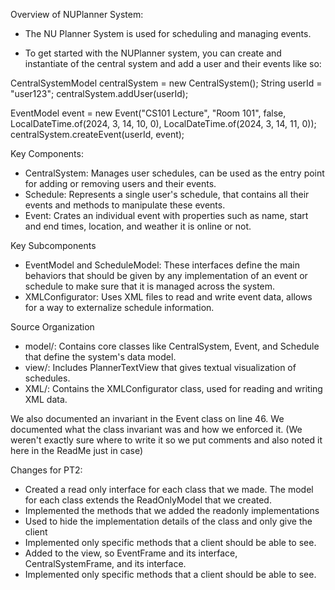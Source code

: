 Overview of NUPlanner System:
- The NU Planner System is used for scheduling and managing events.

- To get started with the NUPlanner system, you can create and instantiate of the central system
  and add a user and their events like so:

CentralSystemModel centralSystem = new CentralSystem();
String userId = "user123";
centralSystem.addUser(userId);

EventModel event = new Event("CS101 Lecture", "Room 101", false,
LocalDateTime.of(2024, 3, 14, 10, 0),
LocalDateTime.of(2024, 3, 14, 11, 0));
centralSystem.createEvent(userId, event);

Key Components:
- CentralSystem: Manages user schedules, can be used as the entry point for adding or removing
  users and their events.
- Schedule: Represents a single user's schedule, that contains all their events and methods
  to manipulate these events.
- Event: Crates an individual event with properties such as name, start and end times, location,
  and weather it is online or not.

Key Subcomponents
- EventModel and ScheduleModel: These interfaces define the main behaviors that should be given
  by any implementation of an event or schedule to make sure that it is managed across the system.
- XMLConfigurator: Uses XML files to read and write event data, allows for a way to externalize
  schedule information.

Source Organization
- model/: Contains core classes like CentralSystem, Event, and Schedule that define the system's
  data model.
- view/: Includes PlannerTextView that gives textual visualization of schedules.
- XML/: Contains the XMLConfigurator class, used for reading and writing XML data.

We also documented an invariant in the Event class on line 46. We documented what the class
invariant was and how we enforced it. (We weren't exactly sure where to write it so we put comments
and also noted it here in the ReadMe just in case)

Changes for PT2:
- Created a read only interface for each class that we made. The model for each class extends the
  ReadOnlyModel that we created.
- Implemented the methods that we added the readonly implementations
- Used to hide the implementation details of the class and only give the client
- Implemented only specific methods that a client should be able to see.
- Added to the view, so EventFrame and its interface, CentralSystemFrame, and its interface.
- Implemented only specific methods that a client should be able to see.
